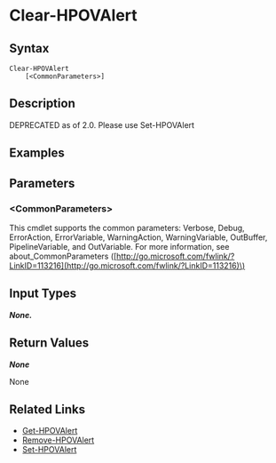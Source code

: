 ﻿---
description: "[DEPRECATED] Clear an Alert status."
---

# Clear-HPOVAlert

## Syntax

```text
Clear-HPOVAlert
    [<CommonParameters>]
```

## Description

DEPRECATED as of 2.0.  Please use Set-HPOVAlert

## Examples

## Parameters

### &lt;CommonParameters&gt;

This cmdlet supports the common parameters: Verbose, Debug, ErrorAction, ErrorVariable, WarningAction, WarningVariable, OutBuffer, PipelineVariable, and OutVariable. For more information, see about\_CommonParameters \([http://go.microsoft.com/fwlink/?LinkID=113216](http://go.microsoft.com/fwlink/?LinkID=113216)\)

## Input Types

_**None.**_

## Return Values

_**None**_

None

## Related Links

* [Get-HPOVAlert](get-hpovalert.md)
* [Remove-HPOVAlert](remove-hpovalert.md)
* [Set-HPOVAlert](set-hpovalert.md)
